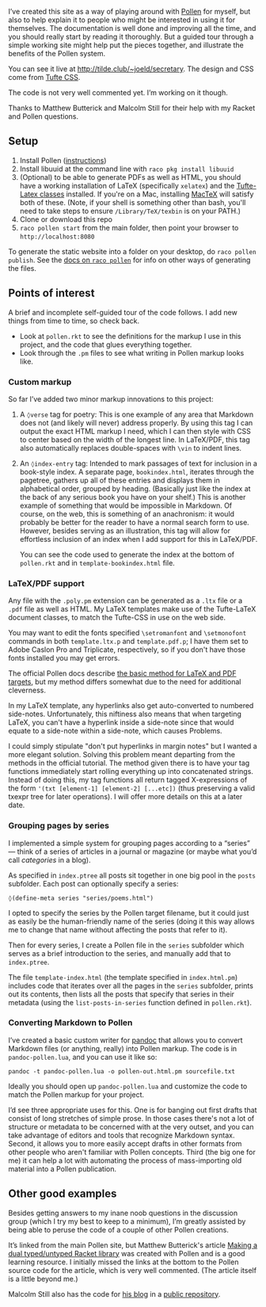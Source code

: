 I’ve created this site as a way of playing around with [Pollen](http://pollenpub.com) for myself, but also to help explain it to people who might be interested in using it for themselves. The documentation is well done and improving all the time, and you should really start by reading it thoroughly. But a guided tour through a simple working site might help put the pieces together, and illustrate the benefits of the Pollen system.

You can see it live at <http://tilde.club/~joeld/secretary>. The design and CSS come from [Tufte CSS](http://www.daveliepmann.com/tufte-css/).

The code is not very well commented yet. I’m working on it though.

Thanks to Matthew Butterick and Malcolm Still for their help with my Racket and Pollen questions.

## Setup

1. Install Pollen ([instructions](http://pkg-build.racket-lang.org/doc/pollen/Installation.html))
2. Install libuuid at the command line with `raco pkg install libuuid`
3. (Optional) to be able to generate PDFs as well as HTML, you should have a working installation of LaTeX (specifically `xelatex`) and the [Tufte-Latex classes](https://tufte-latex.github.io/tufte-latex/) installed. If you're on a Mac, installing [MacTeX](http://tug.org/mactex/) will satisfy both of these. (Note, if your shell is something other than bash, you'll need to take steps to ensure `/Library/TeX/texbin` is on your PATH.)
3. Clone or download this repo
4. `raco pollen start` from the main folder, then point your browser to `http://localhost:8080`

To generate the static website into a folder on your desktop, do `raco pollen publish`. See the [docs on `raco pollen`](http://pkg-build.racket-lang.org/doc/pollen/raco-pollen.html) for info on other ways of generating the files.

## Points of interest

A brief and incomplete self-guided tour of the code follows. I add new things from time to time, so check back.

* Look at `pollen.rkt` to see the definitions for the markup I use in this project, and the code that glues everything together.
* Look through the `.pm` files to see what writing in Pollen markup looks like.

### Custom markup

So far I’ve added two minor markup innovations to this project:

 1. A `◊verse` tag for poetry: This is one example of any area that Markdown does not (and likely will never) address properly. By using this tag I can output the exact HTML markup I need, which I can then style with CSS to center based on the width of the longest line. In LaTeX/PDF, this tag also automatically replaces double-spaces with `\vin` to indent lines.

 2. An `◊index-entry` tag: Intended to mark passages of text for inclusion in a book-style index. A separate page, `bookindex.html`, iterates through the pagetree, gathers up all of these entries and displays them in alphabetical order, grouped by heading. (Basically just like the index at the back of any serious book you have on your shelf.) This is another example of something that would be impossible in Markdown. Of course, on the web, this is something of an anachronism: it would probably be better for the reader to have a normal search form to use. However, besides serving as an illustration, this tag will allow for effortless inclusion of an index when I add support for this in LaTeX/PDF.

     You can see the code used to generate the index at the bottom of `pollen.rkt` and in `template-bookindex.html` file.

### LaTeX/PDF support

Any file with the `.poly.pm` extension can be generated as a `.ltx` file or a `.pdf` file as well as HTML. My LaTeX templates make use of the Tufte-LaTeX document classes, to match the Tufte-CSS in use on the web side.

You may want to edit the fonts specified `\setromanfont` and `\setmonofont` commands in both `template.ltx.p` and `template.pdf.p`; I have them set to Adobe Caslon Pro and Triplicate, respectively, so if you don't have those fonts installed you may get errors.

The official Pollen docs describe [the basic method for LaTeX and PDF targets](http://pkg-build.racket-lang.org/doc/pollen/fourth-tutorial.html), but my method differs somewhat due to the need for additional cleverness.

In my LaTeX template, any hyperlinks also get auto-converted to numbered side-notes. Unfortunately, this niftiness also means that when targeting LaTeX, you can't have a hyperlink inside a side-note since that would equate to a side-note within a side-note, which causes Problems.

I could simply stipulate "don't put hyperlinks in margin notes" but I wanted a more elegant solution. Solving this problem meant departing from the methods in the official tutorial. The method given there is to have your tag functions immediately start rolling everything up into concatenated strings. Instead of doing this, my tag functions all return tagged X-expressions of the form `'(txt [element-1] [element-2] [...etc])` (thus preserving a valid txexpr tree for later operations). I will offer more details on this at a later date.

### Grouping pages by series

I implemented a simple system for grouping pages according to a “series” — think of a series of articles in a journal or magazine (or maybe what you’d call *categories* in a blog).

As specified in `index.ptree` all posts sit together in one big pool in the `posts` subfolder. Each post can optionally specify a series:

    ◊(define-meta series "series/poems.html")

I opted to specify the series by the Pollen target filename, but it could just as easily be the human-friendly name of the series (doing it this way allows me to change that name without affecting the posts that refer to it).

Then for every series, I create a Pollen file in the `series` subfolder which serves as a brief introduction to the series, and manually add that to `index.ptree`.

The file `template-index.html` (the template specified in `index.html.pm`) includes code that iterates over all the pages in the `series` subfolder, prints out its contents, then lists all the posts that specify that series in their metadata (using the `list-posts-in-series` function defined in `pollen.rkt`).

### Converting Markdown to Pollen

I’ve created a basic custom writer for [pandoc](http://pandoc.org) that allows you to convert Markdown files (or anything, really) into Pollen markup. The code is in `pandoc-pollen.lua`, and you can use it like so:

    pandoc -t pandoc-pollen.lua -o pollen-out.html.pm sourcefile.txt

Ideally you should open up `pandoc-pollen.lua` and customize the code to match the Pollen markup for your project.

I’d see three appropriate uses for this. One is for banging out first drafts that consist of long stretches of simple prose. In those cases there's not a lot of structure or metadata to be concerned with at the very outset, and you can take advantage of editors and tools that recognize Markdown syntax. Second, it allows you to more easily accept drafts in other formats from other people who aren't familiar with Pollen concepts. Third (the big one for me) it can help a lot with automating the process of mass-importing old material into a Pollen publication.

## Other good examples

Besides getting answers to my inane noob questions in the discussion group (which I try my best to keep to a minimum), I’m greatly assisted by being able to peruse the code of a couple of other Pollen creations.

It’s linked from the main Pollen site, but Matthew Butterick's article [Making a dual typed/untyped Racket library](http://unitscale.com/mb/technique/dual-typed-untyped-library.html) was created with Pollen and is a good learning resource. I initially missed the links at the bottom to the Pollen source code for the article, which is very well commented. (The article itself is a little beyond me.)

Malcolm Still also has the code for [his blog](http://mstill.io) in a [public repository](https://github.com/malcolmstill/mstill.io).
